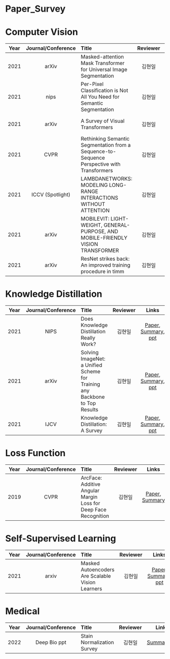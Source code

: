 # Paper_Survey

# Computer Vision
|Year|Journal/Conference|Title|Reviewer|Links|
|:-:|:-:|:-|:-:|:-:|
|2021|arXiv|Masked-attention Mask Transformer for Universal Image Segmentation |김현일|[Paper](https://arxiv.org/pdf/2112.01527.pdf), [Summary](https://github.com/gusdlf93/Paper_Survey/issues/10)|
|2021|nips|Per-Pixel Classification is Not All You Need for Semantic Segmentation |김현일|[Paper](https://arxiv.org/pdf/2107.06278.pdf), [Summary](https://github.com/gusdlf93/Paper_Survey/issues/9)|
|2021|arXiv|A Survey of Visual Transformers |김현일|[Paper](https://arxiv.org/pdf/2111.06091.pdf), [Summary](https://github.com/gusdlf93/Paper_Survey/issues/8), [ppt](https://github.com/gusdlf93/Paper_Survey/files/7887540/Vision.Transformers.pptx)|
|2021|CVPR|Rethinking Semantic Segmentation from a Sequence-to-Sequence Perspective with Transformers |김현일|[Paper](https://arxiv.org/abs/2012.15840), [Summary](https://github.com/gusdlf93/Paper_Survey/issues/5)|
|2021|ICCV (Spotlight)|LAMBDANETWORKS: MODELING LONG-RANGE INTERACTIONS WITHOUT ATTENTION|김현일|[Paper](https://openreview.net/pdf?id=xTJEN-ggl1b), [Summary](https://github.com/gusdlf93/Paper_Survey/issues/3)|
|2021|arXiv|MOBILEVIT: LIGHT-WEIGHT, GENERAL-PURPOSE, AND MOBILE-FRIENDLY VISION TRANSFORMER|김현일|[Paper](https://arxiv.org/abs/2110.02178), [Summary](https://github.com/gusdlf93/Paper_Survey/issues/2)|
|2021|arXiv|ResNet strikes back: An improved training procedure in timm|김현일|[Paper](https://arxiv.org/abs/2110.00476), [Summary](https://github.com/gusdlf93/Paper_Survey/issues/1)|


# Knowledge Distillation
|Year|Journal/Conference|Title|Reviewer|Links|
|:-:|:-:|:-|:-:|:-:|
2021|NIPS|Does Knowledge Distillation Really Work? |김현일|[Paper](https://papers.nips.cc/paper/2021/file/376c6b9ff3bedbbea56751a84fffc10c-Paper.pdf), [Summary](https://github.com/gusdlf93/Paper_Survey/issues/14), [ppt](https://github.com/gusdlf93/Paper_Survey/files/8791484/Knowledge.Distillation.pdf)|
|2021|arXiv|Solving ImageNet: a Unified Scheme for Training any Backbone to Top Results |김현일|[Paper](https://arxiv.org/pdf/2204.03475.pdf), [Summary](https://github.com/gusdlf93/Paper_Survey/issues/15), [ppt](https://github.com/gusdlf93/Paper_Survey/files/8791484/Knowledge.Distillation.pdf)|
|2021|IJCV| Knowledge Distillation: A Survey |김현일|[Paper](https://arxiv.org/pdf/2006.05525.pdf), [Summary](https://github.com/gusdlf93/Paper_Survey/issues/13), [ppt](https://github.com/gusdlf93/Paper_Survey/files/8791484/Knowledge.Distillation.pdf)|

# Loss Function
|Year|Journal/Conference|Title|Reviewer|Links|
|:-:|:-:|:-|:-:|:-:|
|2019|CVPR|ArcFace: Additive Angular Margin Loss for Deep Face Recognition |김현일|[Paper](https://arxiv.org/pdf/1801.07698.pdf), [Summary](https://github.com/gusdlf93/Paper_Survey/issues/7)|

# Self-Supervised Learning
|Year|Journal/Conference|Title|Reviewer|Links|
|:-:|:-:|:-|:-:|:-:|
|2021|arxiv|Masked Autoencoders Are Scalable Vision Learners|김현일|[Paper](https://arxiv.org/pdf/2111.06377.pdf), [Summary](https://github.com/gusdlf93/Paper_Survey/issues/6), [ppt](https://github.com/gusdlf93/Paper_Survey/files/7658356/Masked.autoencoders.are.scalable.vision.learners.pptx)|

# Medical
|Year|Journal/Conference|Title|Reviewer|Links|
|:-:|:-:|:-|:-:|:-:|
|2022|Deep Bio ppt| Stain Normalization Survey |김현일|[Summary](https://github.com/gusdlf93/Paper_Survey/issues/12)[ppt](https://docs.google.com/presentation/d/1SR5xTKa0x5CpZckJayaA_BmRpTAqdvp6svjj7_zsQFc/edit?usp=sharing)|
